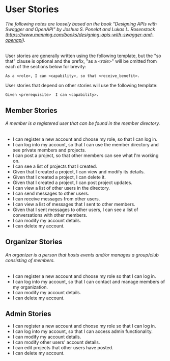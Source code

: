# User Stories

###### The following notes are loosely based on the book "Designing APIs with Swagger and OpenAPI" by Joshua S. Ponelat and Lukas L. Rosenstock (https://www.manning.com/books/designing-apis-with-swagger-and-openapi).

User stories are generally written using the following template, but the "so that" clause is optional and the prefix, "as a <*role*>" will be omitted from each of the sections below for brevity:

	As a <role>, I can <capability>, so that <receive_benefit>.

User stories that depend on other stories will use the following template:

	Given <prerequisite>  I can <capability>.

## Member Stories
###### A member is a registered user that can be found in the member directory.
- I can register a new account and choose my role, so that I can log in.
- I can log into my account, so that I can use the member directory and see private members and projects.
- I can post a project, so that other members can see what I'm working on.
- I can see a list of projects that I created.
- Given that I created a project, I can view and modify its details.
- Given that I created a project, I can delete it.
- Given that I created a project, I can post project updates.
- I can view a list of other users in the directory.
- I can send messages to other users.
- I can receive messages from other users.
- I can view a list of messages that I sent to other members.
- Given that I sent messages to other users, I can see a list of conversations with other members.
- I can modify my account details.
- I can delete my account.


## Organizer Stories
###### An organizer is a person that hosts events and/or manages a group/club consisting of members.
- I can register a new account and choose my role so that I can log in.
- I can log into my account, so that I can contact and manage members of my organization.
- I can modify my account details.
- I can delete my account.


## Admin Stories
- I can register a new account and choose my role so that I can log in.
- I can log into my account, so that I can access admin functionality.
- I can modify my account details.
- I can modify other users' account details.
- I can edit projects that other users have posted.
- I can delete my account.
